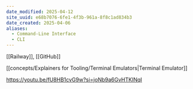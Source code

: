 ```yaml
---
date_modified: 2025-04-12
site_uuid: e68b7076-6fe1-4f3b-961a-8f8c1ad834b3
date_created: 2025-04-06
aliases:
  - Command-Line Interface
  - CLI
---
```


[[Railway]], [[GitHub]]

[[concepts/Explainers for Tooling/Terminal Emulators|Terminal Emulator]]


https://youtu.be/fU8HB1cvG9w?si=joNb9a6GvHTKINqI